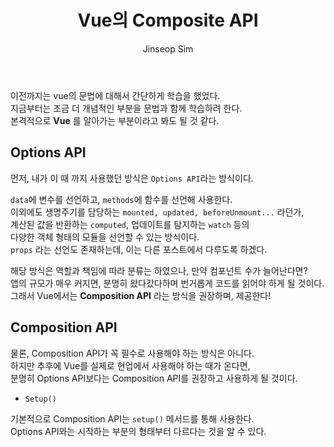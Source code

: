﻿---
layout: post
title: "Vue의 Composite API"
categories: frontend
tags: [nodejs, vuejs]
author:
  - Jinseop Sim
toc: true
---
이전까지는 vue의 문법에 대해서 간단하게 학습을 했었다.  
지금부터는 조금 더 개념적인 부분을 문법과 함께 학습하려 한다.  
본격적으로 __Vue__ 를 알아가는 부분이라고 봐도 될 것 같다.  

## Options API
먼저, 내가 이 때 까지 사용했던 방식은 ```Options API```라는 방식이다.  

```data```에 변수를 선언하고, ```methods```에 함수를 선언해 사용한다.  
이외에도 생명주기를 담당하는 ```mounted, updated, beforeUnmount...``` 라던가,  
계산된 값을 반환하는 ```computed```, 업데이트를 탐지하는 ```watch``` 등의  
다양한 객체 형태의 모듈을 선언할 수 있는 방식이다.  
```props``` 라는 선언도 존재하는데, 이는 다른 포스트에서 다루도록 하겠다.  

해당 방식은 역할과 책임에 따라 분류는 하였으나, 만약 컴포넌트 수가 늘어난다면?  
앱의 규모가 매우 커지면, 분명히 왔다갔다하며 번거롭게 코드를 읽어야 하게 될 것이다.  
그래서 Vue에서는 __Composition API__ 라는 방식을 권장하며, 제공한다!  

## Composition API
물론, Composition API가 꼭 필수로 사용해야 하는 방식은 아니다.  
하지만 추후에 Vue를 실제로 현업에서 사용해야 하는 때가 온다면,  
분명히 Options API보다는 Composition API를 권장하고 사용하게 될 것이다.  

- ```Setup()```

기본적으로 Composition API는 ```setup()``` 메서드를 통해 사용한다.  
Options API와는 시작하는 부분의 형태부터 다르다는 것을 알 수 있다.  
